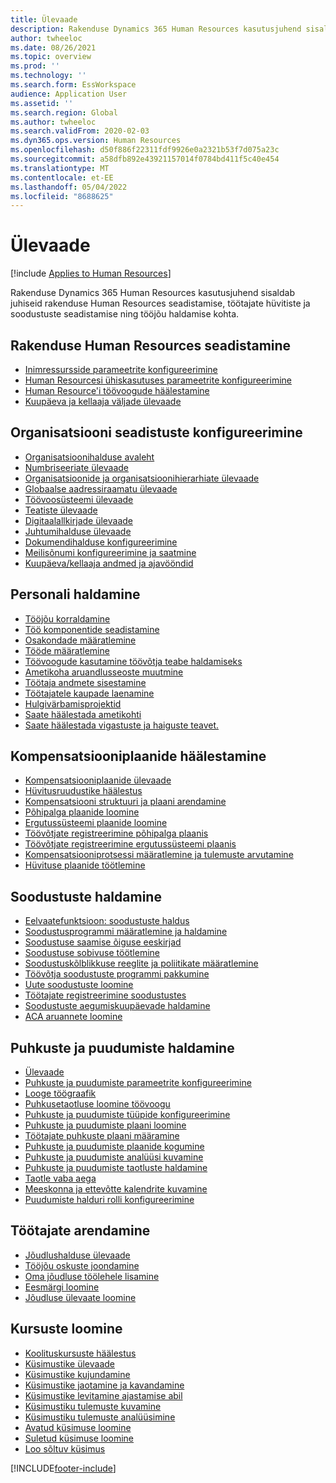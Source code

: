 ```yaml
---
title: Ülevaade
description: Rakenduse Dynamics 365 Human Resources kasutusjuhend sisaldab juhiseid rakenduse Human Resources seadistamise, töötajate hüvitiste ja soodustuste seadistamise ning tööjõu haldamise kohta.
author: twheeloc
ms.date: 08/26/2021
ms.topic: overview
ms.prod: ''
ms.technology: ''
ms.search.form: EssWorkspace
audience: Application User
ms.assetid: ''
ms.search.region: Global
ms.author: twheeloc
ms.search.validFrom: 2020-02-03
ms.dyn365.ops.version: Human Resources
ms.openlocfilehash: d50f886f22311fdf9926e0a2321b53f7d075a23c
ms.sourcegitcommit: a58dfb892e43921157014f0784bd411f5c40e454
ms.translationtype: MT
ms.contentlocale: et-EE
ms.lasthandoff: 05/04/2022
ms.locfileid: "8688625"
---
```

# <a name="overview"></a>Ülevaade

[!include [Applies to Human Resources](../includes/applies-to-hr.md)]

Rakenduse Dynamics 365 Human Resources kasutusjuhend sisaldab juhiseid rakenduse Human Resources seadistamise, töötajate hüvitiste ja soodustuste seadistamise ning tööjõu haldamise kohta.

## <a name="set-up-human-resources"></a>Rakenduse Human Resources seadistamine

  - [Inimressursside parameetrite konfigureerimine](hr-setup-parameters.md)</br>
  - [Human Resourcesi ühiskasutuses parameetrite konfigureerimine](hr-setup-shared-parameters.md)</br>
  - [Human Resource'i töövoogude häälestamine](./hr-workflow-manage-employee-information.md)</br>
  - [Kuupäeva ja kellaaja väljade ülevaade](hr-setup-date-time-fields.md)</br>

## <a name="configure-organization-settings"></a>Organisatsiooni seadistuste konfigureerimine

  - [Organisatsioonihalduse avaleht](../fin-ops-core/fin-ops/organization-administration/organization-administration-home-page.md?toc=/dynamics365/human-resources/toc.json)</br>
  - [Numbriseeriate ülevaade](../fin-ops-core/fin-ops/organization-administration/number-sequence-overview.md?toc=/dynamics365/human-resources/toc.json)</br>
 - [Organisatsioonide ja organisatsioonihierarhiate ülevaade](../fin-ops-core/fin-ops/organization-administration/organizations-organizational-hierarchies.md?toc=/dynamics365/human-resources/toc.json)</br>
 - [Globaalse aadressiraamatu ülevaade](../fin-ops-core/fin-ops/organization-administration/overview-global-address-book.md?toc=/dynamics365/human-resources/toc.json)</br>
 - [Töövoosüsteemi ülevaade](../fin-ops-core/fin-ops/organization-administration/overview-workflow-system.md?toc=/dynamics365/human-resources/toc.json)</br>
 - [Teatiste ülevaade](../fin-ops-core/fin-ops/get-started/alerts-overview.md?toc=/dynamics365/human-resources/toc.json)</br>
 - [Digitaalallkirjade ülevaade](../fin-ops-core/fin-ops/organization-administration/electronic-signature-overview.md?toc=/dynamics365/human-resources/toc.json)</br>
 - [Juhtumihalduse ülevaade](../fin-ops-core/fin-ops/organization-administration/cases.md?toc=/dynamics365/human-resources/toc.json)</br>
 - [Dokumendihalduse konfigureerimine](../fin-ops-core/fin-ops/organization-administration/configure-document-management.md?toc=/dynamics365/human-resources/toc.json)</br>
 - [Meilisõnumi konfigureerimine ja saatmine](../fin-ops-core/fin-ops/organization-administration/configure-email.md?toc=/dynamics365/human-resources/toc.json)</br>
 - [Kuupäeva/kellaaja andmed ja ajavööndid](../fin-ops-core/fin-ops/organization-administration/date-time-zones.md?toc=/dynamics365/human-resources/toc.json)</br>

## <a name="manage-personnel"></a>Personali haldamine

 - [Tööjõu korraldamine](hr-personnel-departments-jobs-positions.md)</br>
 - [Töö komponentide seadistamine](hr-personnel-jobs.md)</br>
 - [Osakondade määratlemine](hr-personnel-define-departments.md)</br>
 - [Tööde määratlemine](hr-personnel-define-jobs.md)</br>
 - [Töövoogude kasutamine töövõtja teabe haldamiseks](hr-workflow-manage-employee-information.md)</br>
 - [Ametikoha aruandlusseoste muutmine](hr-personnel-modify-reporting-relationships-position.md)</br>
 - [Töötaja andmete sisestamine](hr-personnel-enter-worker-information.md)</br>
 - [Töötajatele kaupade laenamine](hr-personnel-loan-item-worker.md)</br>
 - [Hulgivärbamisprojektid](hr-personnel-mass-hire-projects.md)</br>
 - [Saate häälestada ametikohti](hr-personnel-set-up-positions.md)</br>
 - [Saate häälestada vigastuste ja haiguste teavet.](hr-personnel-set-up-injury-illness-information.md)</br>

## <a name="set-up-compensation-plans"></a>Kompensatsiooniplaanide häälestamine

 - [Kompensatsiooniplaanide ülevaade](hr-compensation-overview.md)</br>
 - [Hüvitusruudustike häälestus](hr-compensation-grids.md)</br>
 - [Kompensatsiooni struktuuri ja plaani arendamine](hr-compensation-structure.md)</br>
 - [Põhipalga plaanide loomine](hr-compensation-fixed-plans.md)</br>
 - [Ergutussüsteemi plaanide loomine](hr-compensation-variable-plans.md)</br>
 - [Töövõtjate registreerimine põhipalga plaanis](hr-compensation-enroll-employees-fixed.md)</br>
 - [Töövõtjate registreerimine ergutussüsteemi plaanis](hr-compensation-enroll-employees-variable.md)</br>
 - [Kompensatsiooniprotsessi määratlemine ja tulemuste arvutamine](hr-compensation-define-process.md)</br>
 - [Hüvituse plaanide töötlemine](hr-compensation-process.md)</br>

## <a name="manage-benefits"></a>Soodustuste haldamine

 - [Eelvaatefunktsioon: soodustuste haldus](hr-benefits-management-overview.md)</br>
 - [Soodustusprogrammi määratlemine ja haldamine](hr-benefits-manage-program.md)</br>
 - [Soodustuse saamise õiguse eeskirjad](hr-benefits-eligibility-policies.md)</br>
 - [Soodustuse sobivuse töötlemine](hr-benefits-eligibility-process.md)</br>
 - [Soodustuskõlblikkuse reeglite ja poliitikate määratlemine](hr-benefits-define-eligibility-rules.md)</br>
 - [Töövõtja soodustuste programmi pakkumine](hr-benefits-deliver-employee-benefits-program.md)</br>
 - [Uute soodustuste loomine](hr-benefits-create.md)</br>
 - [Töötajate registreerimine soodustustes](hr-benefits-enroll-workers.md)</br>
 - [Soodustuste aegumiskuupäevade haldamine](hr-benefits-expiration-dates.md)</br>
 - [ACA aruannete loomine](hr-benefits-aca-reports.md)</br>

## <a name="manage-leave-and-absence"></a>Puhkuste ja puudumiste haldamine

 - [Ülevaade](hr-leave-and-absence-overview.md)</br>
 - [Puhkuste ja puudumiste parameetrite konfigureerimine](hr-leave-and-absence-parameters.md)</br>
 - [Looge töögraafik](hr-leave-and-absence-working-time-calendar.md)</br>
 - [Puhkusetaotluse loomine töövoogu](hr-leave-and-absence-workflow.md)</br>
 - [Puhkuste ja puudumiste tüüpide konfigureerimine](hr-leave-and-absence-types.md)</br>
 - [Puhkuste ja puudumiste plaani loomine](hr-leave-and-absence-plans.md)</br>
 - [Töötajate puhkuste plaani määramine](hr-leave-and-absence-enroll.md)</br>
 - [Puhkuste ja puudumiste plaanide kogumine](hr-leave-and-absence-accrue.md)</br>
 - [Puhkuste ja puudumiste analüüsi kuvamine](hr-leave-and-absence-analytics.md)</br>
 - [Puhkuste ja puudumiste taotluste haldamine](hr-employee-self-service-manage-requests.md)</br>
 - [Taotle vaba aega](hr-employee-self-service-request-time-off.md)</br>
 - [Meeskonna ja ettevõtte kalendrite kuvamine](hr-employee-self-service-calendar.md)</br>
 - [Puudumiste halduri rolli konfigureerimine](hr-configure-absence-manager.md)</br>

## <a name="develop-employees"></a>Töötajate arendamine

 - [Jõudlushalduse ülevaade](hr-develop-performance-management-overview.md)</br>
 - [Tööjõu oskuste joondamine](hr-develop-skills.md)</br>
 - [Oma jõudluse töölehele lisamine](hr-develop-add-performance-journal.md)</br>
 - [Eesmärgi loomine](hr-develop-create-goal.md)</br>
 - [Jõudluse ülevaate loomine](hr-develop-create-performance-review.md)</br>

## <a name="create-courses"></a>Kursuste loomine

 - [Koolituskursuste häälestus](hr-learning-courses.md)</br>
 - [Küsimustike ülevaade](hr-learning-questionnaires.md)</br>
 - [Küsimustike kujundamine](hr-learning-design-questionnaires.md)</br>
 - [Küsimustike jaotamine ja kavandamine](hr-learning-distribute-questionnaires.md)</br>
 - [Küsimustike levitamine ajastamise abil](hr-learning-distribute-questionnaires-scheduling.md)</br>
 - [Küsimustiku tulemuste kuvamine](hr-learning-evaluate-questionnaire-results.md)</br>
 - [Küsimustiku tulemuste analüüsimine](hr-learning-analyze-questionnaire-results.md)</br>
 - [Avatud küsimuse loomine](hr-learning-create-open-ended-question.md)</br>
 - [Suletud küsimuse loomine](hr-learning-create-closed-ended-question.md)</br>
 - [Loo sõltuv küsimus](hr-learning-depending-question.md)</br>





[!INCLUDE[footer-include](../includes/footer-banner.md)]
